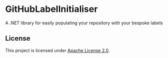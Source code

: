 # GitHubLabelInitialiser
A .NET library for easily populating your repository with your bespoke labels

## License
This project is licensed under [Apache License 2.0](http://www.apache.org/licenses/LICENSE-2.0).